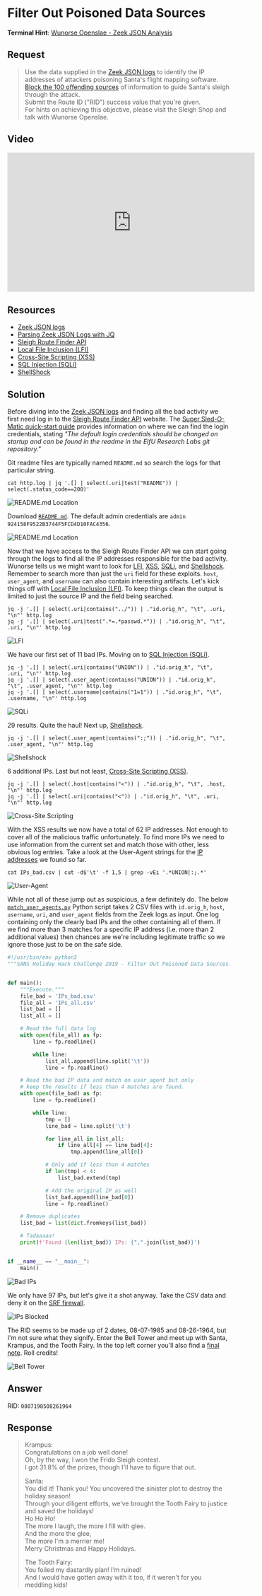 # Filter Out Poisoned Data Sources
**Terminal Hint**: [Wunorse Openslae - Zeek JSON Analysis](../hints/h12.md)

## Request
> Use the data supplied in the [Zeek JSON logs](https://downloads.elfu.org/http.log.gz) to identify the IP addresses of attackers poisoning Santa's flight mapping software. [Block the 100 offending sources](https://srf.elfu.org/) of information to guide Santa's sleigh through the attack.  
> Submit the Route ID ("RID") success value that you're given.  
> For hints on achieving this objective, please visit the Sleigh Shop and talk with Wunorse Openslae.

## Video
<div class="video-wrapper">
<iframe width="560" height="315" src="https://www.youtube.com/embed/4CS02y-G5zA?start=211" frameborder="0" allow="accelerometer; autoplay; encrypted-media; gyroscope; picture-in-picture" allowfullscreen></iframe>
</div>

## Resources
- [Zeek JSON logs](https://downloads.elfu.org/http.log.gz)
- [Parsing Zeek JSON Logs with JQ](https://pen-testing.sans.org/blog/2019/12/03/parsing-zeek-json-logs-with-jq-2)
- [Sleigh Route Finder API](https://srf.elfu.org/)
- [Local File Inclusion (LFI)](https://www.owasp.org/index.php/Testing_for_Local_File_Inclusion)
- [Cross-Site Scripting (XSS)](https://www.owasp.org/index.php/Cross-site_Scripting_(XSS))
- [SQL Injection (SQLi)](https://www.owasp.org/index.php/SQL_Injection)
- [ShellShock](https://en.wikipedia.org/wiki/Shellshock_(software_bug))

## Solution
Before diving into the [Zeek JSON logs](https://downloads.elfu.org/http.log.gz) and finding all the bad activity we first need log in to the [Sleigh Route Finder API](https://srf.elfu.org/) website. The [Super Sled-O-Matic quick-start guide](../files/ElfUResearchLabsSuperSledOMaticQuickStartGuideV1.2.pdf) provides information on where we can find the login credentials, stating *"The default login credentials should be changed on startup and can be found in the readme in the ElfU Research Labs git repository."*

Git readme files are typically named `README.md` so search the logs for that particular string.

```shell
cat http.log | jq '.[] | select(.uri|test("README")) | select(.status_code==200)'
```

![README.md Location](../img/objectives/o12/o12_1.png)

Download [`README.md`](https://srf.elfu.org/README.md). The default admin credentials are `admin 924158F9522B3744F5FCD4D10FAC4356`.

![README.md Location](../img/objectives/o12/o12_2.png)

Now that we have access to the Sleigh Route Finder API we can start going through the logs to find all the IP addresses responsible for the bad activity. Wunorse tells us we might want to look for [LFI](https://www.owasp.org/index.php/Testing_for_Local_File_Inclusion), [XSS](https://www.owasp.org/index.php/Cross-site_Scripting_(XSS)), [SQLi](https://www.owasp.org/index.php/SQL_Injection), and [Shellshock](https://en.wikipedia.org/wiki/Shellshock_(software_bug)). Remember to search more than just the `uri` field for these exploits. `host`, `user_agent`, and `username` can also contain interesting artifacts. Let's kick things off with [Local File Inclusion (LFI)](https://www.owasp.org/index.php/Testing_for_Local_File_Inclusion). To keep things clean the output is limited to just the source IP and the field being searched.

```shell
jq -j '.[] | select(.uri|contains("../")) | ."id.orig_h", "\t", .uri, "\n"' http.log
jq -j '.[] | select(.uri|test(".*=.*passwd.*")) | ."id.orig_h", "\t", .uri, "\n"' http.log
```

![LFI](../img/objectives/o12/o12_3.png)

We have our first set of 11 bad IPs. Moving on to [SQL Injection (SQLi)](https://www.owasp.org/index.php/SQL_Injection).

```shell
jq -j '.[] | select(.uri|contains("UNION")) | ."id.orig_h", "\t", .uri, "\n"' http.log
jq -j '.[] | select(.user_agent|contains("UNION")) | ."id.orig_h", "\t", .user_agent, "\n"' http.log
jq -j '.[] | select(.username|contains("1=1")) | ."id.orig_h", "\t", .username, "\n"' http.log
```

![SQLi](../img/objectives/o12/o12_4.png)

29 results. Quite the haul! Next up, [Shellshock](https://en.wikipedia.org/wiki/Shellshock_(software_bug)).

```shell
jq -j '.[] | select(.user_agent|contains(":;")) | ."id.orig_h", "\t", .user_agent, "\n"' http.log
```

![Shellshock](../img/objectives/o12/o12_5.png)

6 additional IPs. Last but not least, [Cross-Site Scripting (XSS)](https://www.owasp.org/index.php/Cross-site_Scripting_(XSS)).

```shell
jq -j '.[] | select(.host|contains("<")) | ."id.orig_h", "\t", .host, "\n"' http.log
jq -j '.[] | select(.uri|contains("<")) | ."id.orig_h", "\t", .uri, "\n"' http.log
```

![Cross-Site Scripting](../img/objectives/o12/o12_6.png)

With the XSS results we now have a total of 62 IP addresses. Not enough to cover all of the malicious traffic unfortunately. To find more IPs we need to use information from the current set and match those with other, less obvious log entries. Take a look at the User-Agent strings for the [IP addresses](../files/IPs_bad.csv) we found so far.

```shell
cat IPs_bad.csv | cut -d$'\t' -f 1,5 | grep -vEi '.*UNION|:;.*'
```

![User-Agent](../img/objectives/o12/o12_7.png)

While not all of these jump out as suspicious, a few definitely do. The below [`match_user_agents.py`](../scripts.md#match_user_agentspy) Python script takes 2 CSV files with `id.orig_h`, `host`, `username`, `uri`, and `user_agent` fields from the Zeek logs as input. One log containing only the clearly bad IPs and the other containing all of them. If we find more than 3 matches for a specific IP address (i.e. more than 2 additional values) then chances are we're including legitimate traffic so we ignore those just to be on the safe side.

```python
#!/usr/bin/env python3
"""SANS Holiday Hack Challenge 2019 - Filter Out Poisoned Data Sources."""


def main():
    """Execute."""
    file_bad = 'IPs_bad.csv'
    file_all = 'IPs_all.csv'
    list_bad = []
    list_all = []

    # Read the full data log
    with open(file_all) as fp:
        line = fp.readline()

        while line:
            list_all.append(line.split('\t'))
            line = fp.readline()

    # Read the bad IP data and match on user_agent but only
    # keep the results if less than 4 matches are found.
    with open(file_bad) as fp:
        line = fp.readline()

        while line:
            tmp = []
            line_bad = line.split('\t')

            for line_all in list_all:
                if line_all[4] == line_bad[4]:
                    tmp.append(line_all[0])

            # Only add if less than 4 matches
            if len(tmp) < 4:
                list_bad.extend(tmp)

            # Add the original IP as well
            list_bad.append(line_bad[0])
            line = fp.readline()

    # Remove duplicates
    list_bad = list(dict.fromkeys(list_bad))

    # Tadaaaaa!
    print(f'Found {len(list_bad)} IPs: {",".join(list_bad)}')


if __name__ == "__main__":
    main()
```

![Bad IPs](../img/objectives/o12/o12_8.png)

We only have 97 IPs, but let's give it a shot anyway. Take the CSV data and deny it on the [SRF firewall](https://srf.elfu.org/home.html#contact).

![IPs Blocked](../img/objectives/o12/o12_9.png)

The RID seems to be made up of 2 dates, 08-07-1985 and 08-26-1964, but I'm not sure what they signify. Enter the Bell Tower and meet up with Santa, Krampus, and the Tooth Fairy. In the top left corner you'll also find a [final note](../misc/interesting_ui.md#jack-frost-kringlecon-3). Roll credits!

![Bell Tower](../img/objectives/o12/o12_10.png)

## Answer
RID: `0807198508261964` 

## Response
> Krampus:  
> Congratulations on a job well done!  
> Oh, by the way, I won the Frido Sleigh contest.  
> I got 31.8% of the prizes, though I'll have to figure that out.  
>  
> Santa:  
> You did it! Thank you! You uncovered the sinister plot to destroy the holiday season!  
> Through your diligent efforts, we’ve brought the Tooth Fairy to justice and saved the holidays!  
> Ho Ho Ho!  
> The more I laugh, the more I fill with glee.  
> And the more the glee,  
> The more I'm a merrier me!  
> Merry Christmas and Happy Holidays.  
>  
> The Tooth Fairy:  
> You foiled my dastardly plan! I’m ruined!  
> And I would have gotten away with it too, if it weren't for you meddling kids!
